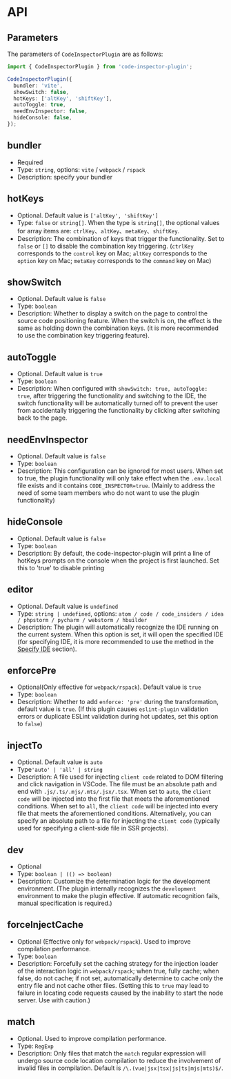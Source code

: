 # API

## Parameters

The parameters of `CodeInspectorPlugin` are as follows:

```typescript
import { CodeInspectorPlugin } from 'code-inspector-plugin';

CodeInspectorPlugin({
  bundler: 'vite',
  showSwitch: false,
  hotKeys: ['altKey', 'shiftKey'],
  autoToggle: true,
  needEnvInspector: false,
  hideConsole: false,
});
```

## bundler

- Required
- Type: `string`, options: `vite` / `webpack` / `rspack`
- Description: specify your bundler

## hotKeys

- Optional. Default value is `['altKey', 'shiftKey']`
- Type: `false` or `string[]`. When the type is `string[]`, the optional values for array items are: `ctrlKey`、`altKey`、`metaKey`、`shiftKey`.
- Description: The combination of keys that trigger the functionality. Set to `false` or `[]` to disable the combination key triggering. (`ctrlKey` corresponds to the `control` key on Mac; `altKey` corresponds to the `option` key on Mac; `metaKey` corresponds to the `command` key on Mac)

## showSwitch

- Optional. Default value is `false`
- Type: `boolean`
- Description: Whether to display a switch on the page to control the source code positioning feature. When the switch is on, the effect is the same as holding down the combination keys. (it is more recommended to use the combination key triggering feature).

## autoToggle

- Optional. Default value is `true`
- Type: `boolean`
- Description: When configured with `showSwitch: true, autoToggle: true`, after triggering the functionality and switching to the IDE, the switch functionality will be automatically turned off to prevent the user from accidentally triggering the functionality by clicking after switching back to the page.

## needEnvInspector

- Optional. Default value is `false`
- Type: `boolean`
- Description: This configuration can be ignored for most users. When set to true, the plugin functionality will only take effect when the `.env.local` file exists and it contains `CODE_INSPECTOR=true`. (Mainly to address the need of some team members who do not want to use the plugin functionality)

## hideConsole

- Optional. Default value is `false`
- Type: `boolean`
- Description: By default, the code-inspector-plugin will print a line of hotKeys prompts on the console when the project is first launched. Set this to 'true' to disable printing

## editor

- Optional. Default value is `undefined`
- Type: `string | undefined`, options: `atom / code / code_insiders / idea / phpstorm / pycharm / webstorm / hbuilder`
- Description: The plugin will automatically recognize the IDE running on the current system. When this option is set, it will open the specified IDE (for specifying IDE, it is more recommended to use the method in the [Specify IDE](/guide/ide) section).

## enforcePre <Badge type="tip" text="0.4.0+" vertical="middle" />

- Optional(Only effective for `webpack/rspack`). Default value is `true`
- Type: `boolean`
- Description: Whether to add `enforce: 'pre'` during the transformation, default value is `true`. (If this plugin causes `eslint-plugin` validation errors or duplicate ESLint validation during hot updates, set this option to `false`)

## injectTo <Badge type="tip" text="0.5.0+" vertical="middle" />

- Optional. Default value is `auto`
- Type`'auto' | 'all' | string`
- Description: A file used for injecting `client code` related to DOM filtering and click navigation in VSCode. The file must be an absolute path and end with `.js/.ts/.mjs/.mts/.jsx/.tsx`. When set to `auto`, the `client code` will be injected into the first file that meets the aforementioned conditions. When set to `all`, the `client code` will be injected into every file that meets the aforementioned conditions. Alternatively, you can specify an absolute path to a file for injecting the `client code` (typically used for specifying a client-side file in SSR projects).

## dev <Badge type="tip" text="0.5.0+" vertical="middle" />

- Optional
- Type: `boolean | (() => boolean)`
- Description: Customize the determination logic for the development environment. (The plugin internally recognizes the `development` environment to make the plugin effective. If automatic recognition fails, manual specification is required.)

## forceInjectCache <Badge type="tip" text="0.5.0+" vertical="middle" />

- Optional (Effective only for `webpack/rspack`). Used to improve compilation performance.
- Type: `boolean`
- Description: Forcefully set the caching strategy for the injection loader of the interaction logic in `webpack/rspack`; when true, fully cache; when false, do not cache; if not set, automatically determine to cache only the entry file and not cache other files. (Setting this to `true` may lead to failure in locating code requests caused by the inability to start the node server. Use with caution.)

## match <Badge type="tip" text="0.5.0+" vertical="middle" />

- Optional. Used to improve compilation performance.
- Type: `RegExp`
- Description: Only files that match the `match` regular expression will undergo source code location compilation to reduce the involvement of invalid files in compilation. Default is `/\.(vue|jsx|tsx|js|ts|mjs|mts)$/`.
